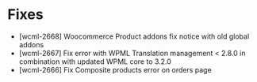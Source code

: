 # Fixes
* [wcml-2668] Woocommerce Product addons fix notice with old global addons
* [wcml-2667] Fix error with WPML Translation management < 2.8.0 in combination with updated WPML core to 3.2.0
* [wcml-2666] Fix Composite products error on orders page